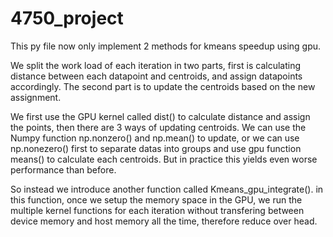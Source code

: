 # 4750_project
This py file now only implement 2 methods for kmeans speedup using gpu.  

We split the work load of each iteration in two parts, first is calculating distance between each datapoint and centroids, and assign datapoints accordingly. The second part is to update the centroids based on the new assignment.   

We first use the GPU kernel called dist() to calculate distance and assign the points, then there are 3 ways of updating centroids. We can use the Numpy function np.nonzero() and np.mean() to update, or we can use np.nonezero() first to separate datas into groups and use gpu function means() to calculate each centroids. But in practice this yields even worse performance than before.  

So instead we introduce another function called Kmeans_gpu_integrate(). in this function, once we setup the memory space in the GPU, we run the multiple kernel functions for each iteration without transfering between device memory and host memory all the time, therefore reduce over head.
